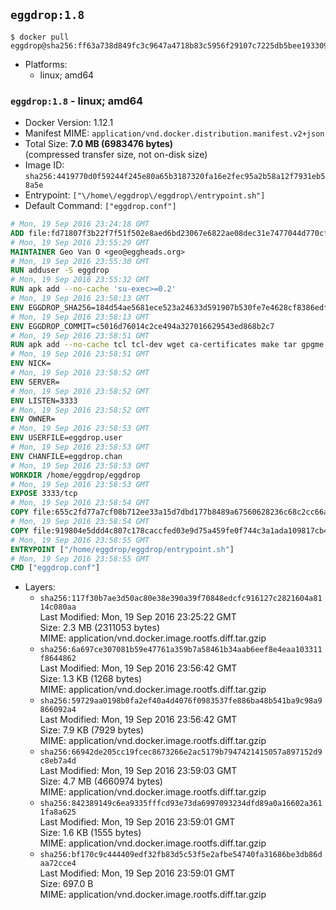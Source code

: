 ## `eggdrop:1.8`

```console
$ docker pull eggdrop@sha256:ff63a738d849fc3c9647a4718b83c5956f29107c7225db5bee193309d66192d1
```

-	Platforms:
	-	linux; amd64

### `eggdrop:1.8` - linux; amd64

-	Docker Version: 1.12.1
-	Manifest MIME: `application/vnd.docker.distribution.manifest.v2+json`
-	Total Size: **7.0 MB (6983476 bytes)**  
	(compressed transfer size, not on-disk size)
-	Image ID: `sha256:4419770d0f59244f245e80a65b3187320fa16e2fec95a2b58a12f7931eb58a5e`
-	Entrypoint: `["\/home\/eggdrop\/eggdrop\/entrypoint.sh"]`
-	Default Command: `["eggdrop.conf"]`

```dockerfile
# Mon, 19 Sep 2016 23:24:18 GMT
ADD file:fd71807f3b22f7f51f502e8aed6bd23067e6822ae08dec31e7477044d770cf48 in / 
# Mon, 19 Sep 2016 23:55:29 GMT
MAINTAINER Geo Van O <geo@eggheads.org>
# Mon, 19 Sep 2016 23:55:30 GMT
RUN adduser -S eggdrop
# Mon, 19 Sep 2016 23:55:32 GMT
RUN apk add --no-cache 'su-exec>=0.2'
# Mon, 19 Sep 2016 23:58:13 GMT
ENV EGGDROP_SHA256=184d54ae5681ece523a24633d591907b530fe7e4628cf8386edf205a8eabf3cd
# Mon, 19 Sep 2016 23:58:13 GMT
ENV EGGDROP_COMMIT=c5016d76014c2ce494a327016629543ed868b2c7
# Mon, 19 Sep 2016 23:58:51 GMT
RUN apk add --no-cache tcl tcl-dev wget ca-certificates make tar gpgme bash build-base   && wget https://github.com/eggheads/eggdrop/archive/$EGGDROP_COMMIT.tar.gz -O develop.tar.gz  && echo "$EGGDROP_SHA256  develop.tar.gz" | sha256sum -c -   && tar -zxvf develop.tar.gz   && rm develop.tar.gz     && ( cd eggdrop-$EGGDROP_COMMIT     && ./configure --with-tclinc=/usr/include/tcl8.6/tcl.h --with-tcllib=/usr/lib/x86_64-linux-gnu/libtcl8.6.so     && make config     && make     && make install DEST=/home/eggdrop/eggdrop )   && rm -rf eggdrop-$EGGDROP_COMMIT   && mkdir /home/eggdrop/eggdrop/data   && chown -R eggdrop /home/eggdrop/eggdrop   && apk del tcl-dev wget ca-certificates make tar gpgme build-base
# Mon, 19 Sep 2016 23:58:51 GMT
ENV NICK=
# Mon, 19 Sep 2016 23:58:52 GMT
ENV SERVER=
# Mon, 19 Sep 2016 23:58:52 GMT
ENV LISTEN=3333
# Mon, 19 Sep 2016 23:58:52 GMT
ENV OWNER=
# Mon, 19 Sep 2016 23:58:53 GMT
ENV USERFILE=eggdrop.user
# Mon, 19 Sep 2016 23:58:53 GMT
ENV CHANFILE=eggdrop.chan
# Mon, 19 Sep 2016 23:58:53 GMT
WORKDIR /home/eggdrop/eggdrop
# Mon, 19 Sep 2016 23:58:53 GMT
EXPOSE 3333/tcp
# Mon, 19 Sep 2016 23:58:54 GMT
COPY file:655c2fd77a7cf08b712ee33a15d7dbd177b8489a67560628236c68c2cc66aa58 in /home/eggdrop/eggdrop 
# Mon, 19 Sep 2016 23:58:54 GMT
COPY file:919804e5ddd4c807c178caccfed03e9d75a459fe0f744c3a1ada109817cb44ec in /home/eggdrop/eggdrop/scripts/ 
# Mon, 19 Sep 2016 23:58:55 GMT
ENTRYPOINT ["/home/eggdrop/eggdrop/entrypoint.sh"]
# Mon, 19 Sep 2016 23:58:55 GMT
CMD ["eggdrop.conf"]
```

-	Layers:
	-	`sha256:117f30b7ae3d50ac80e38e390a39f70848edcfc916127c2821604a8114c080aa`  
		Last Modified: Mon, 19 Sep 2016 23:25:22 GMT  
		Size: 2.3 MB (2311053 bytes)  
		MIME: application/vnd.docker.image.rootfs.diff.tar.gzip
	-	`sha256:6a697ce307081b59e47761a359b7a58461b34aab6eef8e4eaa103311f8644862`  
		Last Modified: Mon, 19 Sep 2016 23:56:42 GMT  
		Size: 1.3 KB (1268 bytes)  
		MIME: application/vnd.docker.image.rootfs.diff.tar.gzip
	-	`sha256:59729aa0198b0fa2ef40a4d4076f0983537fe886ba48b541ba9c98a9866092a4`  
		Last Modified: Mon, 19 Sep 2016 23:56:42 GMT  
		Size: 7.9 KB (7929 bytes)  
		MIME: application/vnd.docker.image.rootfs.diff.tar.gzip
	-	`sha256:66942de205cc19fcec8673266e2ac5179b7947421415057a897152d9c8eb7a4d`  
		Last Modified: Mon, 19 Sep 2016 23:59:03 GMT  
		Size: 4.7 MB (4660974 bytes)  
		MIME: application/vnd.docker.image.rootfs.diff.tar.gzip
	-	`sha256:842389149c6ea9335fffcd93e73da6997093234dfd89a0a16602a3611fa8a625`  
		Last Modified: Mon, 19 Sep 2016 23:59:01 GMT  
		Size: 1.6 KB (1555 bytes)  
		MIME: application/vnd.docker.image.rootfs.diff.tar.gzip
	-	`sha256:bf170c9c444409edf32fb83d5c53f5e2afbe54740fa31686be3db86daa72cce4`  
		Last Modified: Mon, 19 Sep 2016 23:59:01 GMT  
		Size: 697.0 B  
		MIME: application/vnd.docker.image.rootfs.diff.tar.gzip
